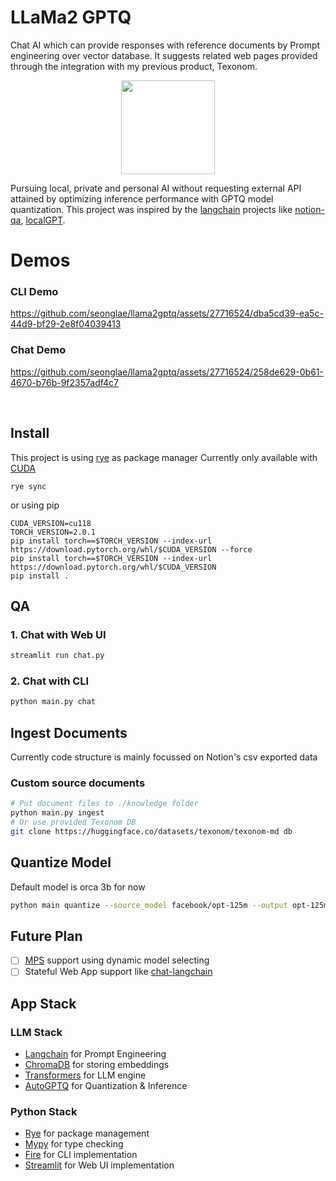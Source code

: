 # LLaMa2 GPTQ

Chat AI which can provide responses with reference documents by Prompt engineering over vector database. It suggests related web pages provided through the integration with my previous product, Texonom.

<p align="center">
<img src="img/angryface.png" style="width: 150px"/>
</p>

Pursuing local, private and personal AI without requesting external API attained by optimizing inference performance with GPTQ model quantization. This project was inspired by the [langchain](https://github.com/hwchase17/langchain) projects like [notion-qa](https://github.com/hwchase17/notion-qa), [localGPT](https://github.com/PromtEngineer/localGPT).

# Demos

### CLI Demo

https://github.com/seonglae/llama2gptq/assets/27716524/dba5cd39-ea5c-44d9-bf29-2e8f04039413

### Chat Demo

https://github.com/seonglae/llama2gptq/assets/27716524/258de629-0b61-4670-b76b-9f2357adf4c7

<br/>

## Install

This project is using [rye](https://mitsuhiko.github.io/rye/) as package manager
Currently only available with [CUDA](https://texonom.com/a9e934a523d346c5a984d95e3d0676e3)

```
rye sync
```

or using pip

```
CUDA_VERSION=cu118
TORCH_VERSION=2.0.1
pip install torch==$TORCH_VERSION --index-url https://download.pytorch.org/whl/$CUDA_VERSION --force
pip install torch==$TORCH_VERSION --index-url https://download.pytorch.org/whl/$CUDA_VERSION
pip install .
```

## QA

### 1. Chat with Web UI

```zsh
streamlit run chat.py
```

### 2. Chat with CLI

```zsh
python main.py chat
```

## Ingest Documents

Currently code structure is mainly focussed on Notion's csv exported data

### Custom source documents

```zsh
# Put document files to ./knowledge folder
python main.py ingest
# Or use provided Texonom DB
git clone https://huggingface.co/datasets/texonom/texonom-md db
```

## Quantize Model

Default model is orca 3b for now

```zsh
python main quantize --source_model facebook/opt-125m --output opt-125m-4bit-gptq --push
```

## Future Plan

- [ ] [MPS](https://texonom.com/8d71e4de36e4416c83f65ee7bdaa412b) support using dynamic model selecting
- [ ] Stateful Web App support like [chat-langchain](https://chat.langchain.dev/)

## App Stack

### LLM Stack

- [Langchain](https://texonom.com/945567c597364cbb98336ca08c059856) for Prompt Engineering
- [ChromaDB](https://texonom.com/8af886db7d684e03911a86b652620816) for storing embeddings
- [Transformers](https://texonom.com/f5101287cc9249ab812e281e374e5629) for LLM engine
- [AutoGPTQ](https://github.com/PanQiWei/AutoGPTQ) for Quantization & Inference

### Python Stack

- [Rye](https://texonom.com/rye-429b5d5f3d7f4026ab5d1abd61facc73) for package management
- [Mypy](https://texonom.com/8a894731430f4138ac0fdd522cd74772) for type checking
- [Fire](https://github.com/google/python-fire) for CLI implementation
- [Streamlit](https://texonom.com/9e295c64d27e4999878a022b1c538964) for Web UI implementation
